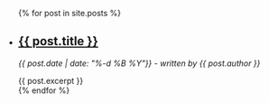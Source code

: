 <ul>
  {% for post in site.posts %}
    <li>
      <h2><a href="{{ post.url }}">{{ post.title }}</a></h2>
      <p><i>{{ post.date  | date: "%-d %B %Y"}} - written by {{ post.author }}</i></p>
      {{ post.excerpt }}
    </li>
  {% endfor %}
</ul>
